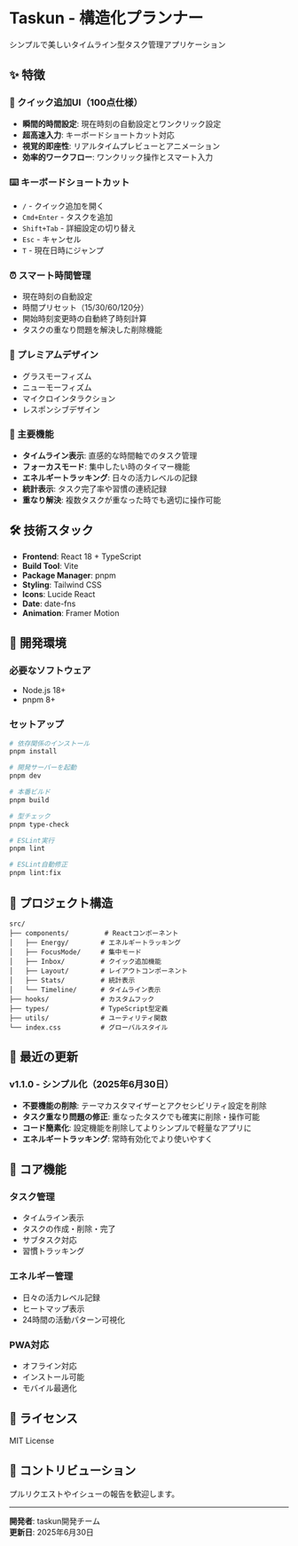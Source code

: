 # Taskun - 構造化プランナー

シンプルで美しいタイムライン型タスク管理アプリケーション

## ✨ 特徴

### 🚀 クイック追加UI（100点仕様）
- **瞬間的時間設定**: 現在時刻の自動設定とワンクリック設定
- **超高速入力**: キーボードショートカット対応
- **視覚的即座性**: リアルタイムプレビューとアニメーション
- **効率的ワークフロー**: ワンクリック操作とスマート入力

### ⌨️ キーボードショートカット
- `/` - クイック追加を開く
- `Cmd+Enter` - タスクを追加
- `Shift+Tab` - 詳細設定の切り替え
- `Esc` - キャンセル
- `T` - 現在日時にジャンプ

### ⏰ スマート時間管理
- 現在時刻の自動設定
- 時間プリセット（15/30/60/120分）
- 開始時刻変更時の自動終了時刻計算
- タスクの重なり問題を解決した削除機能

### 🎨 プレミアムデザイン
- グラスモーフィズム
- ニューモーフィズム
- マイクロインタラクション
- レスポンシブデザイン

### 🎯 主要機能
- **タイムライン表示**: 直感的な時間軸でのタスク管理
- **フォーカスモード**: 集中したい時のタイマー機能
- **エネルギートラッキング**: 日々の活力レベルの記録
- **統計表示**: タスク完了率や習慣の連続記録
- **重なり解決**: 複数タスクが重なった時でも適切に操作可能

## 🛠️ 技術スタック

- **Frontend**: React 18 + TypeScript
- **Build Tool**: Vite
- **Package Manager**: pnpm
- **Styling**: Tailwind CSS
- **Icons**: Lucide React
- **Date**: date-fns
- **Animation**: Framer Motion

## 🚦 開発環境

### 必要なソフトウェア
- Node.js 18+
- pnpm 8+

### セットアップ

```bash
# 依存関係のインストール
pnpm install

# 開発サーバーを起動
pnpm dev

# 本番ビルド
pnpm build

# 型チェック
pnpm type-check

# ESLint実行
pnpm lint

# ESLint自動修正
pnpm lint:fix
```

## 📁 プロジェクト構造

```
src/
├── components/         # Reactコンポーネント
│   ├── Energy/        # エネルギートラッキング
│   ├── FocusMode/     # 集中モード
│   ├── Inbox/         # クイック追加機能
│   ├── Layout/        # レイアウトコンポーネント
│   ├── Stats/         # 統計表示
│   └── Timeline/      # タイムライン表示
├── hooks/             # カスタムフック
├── types/             # TypeScript型定義
├── utils/             # ユーティリティ関数
└── index.css          # グローバルスタイル
```

## 🔄 最近の更新

### v1.1.0 - シンプル化（2025年6月30日）
- **不要機能の削除**: テーマカスタマイザーとアクセシビリティ設定を削除
- **タスク重なり問題の修正**: 重なったタスクでも確実に削除・操作可能
- **コード簡素化**: 設定機能を削除してよりシンプルで軽量なアプリに
- **エネルギートラッキング**: 常時有効化でより使いやすく

## 🎯 コア機能

### タスク管理
- タイムライン表示
- タスクの作成・削除・完了
- サブタスク対応
- 習慣トラッキング

### エネルギー管理
- 日々の活力レベル記録
- ヒートマップ表示
- 24時間の活動パターン可視化

### PWA対応
- オフライン対応
- インストール可能
- モバイル最適化

## 📄 ライセンス

MIT License

## 🤝 コントリビューション

プルリクエストやイシューの報告を歓迎します。

---

**開発者**: taskun開発チーム  
**更新日**: 2025年6月30日
